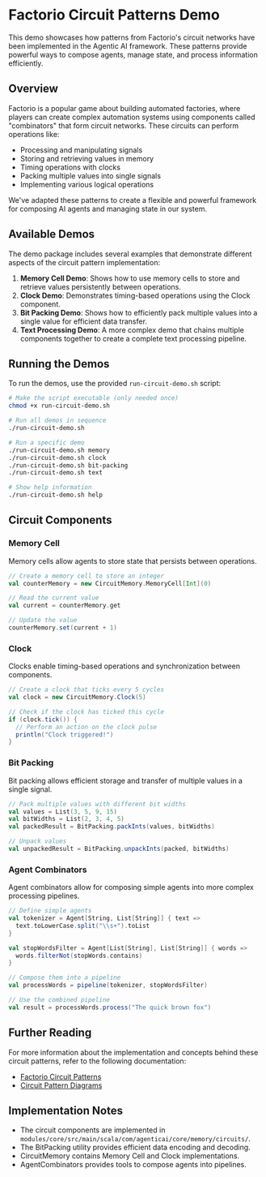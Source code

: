 # Factorio Circuit Patterns Demo

This demo showcases how patterns from Factorio's circuit networks have been implemented in the Agentic AI framework. These patterns provide powerful ways to compose agents, manage state, and process information efficiently.

## Overview

Factorio is a popular game about building automated factories, where players can create complex automation systems using components called "combinators" that form circuit networks. These circuits can perform operations like:

- Processing and manipulating signals
- Storing and retrieving values in memory
- Timing operations with clocks
- Packing multiple values into single signals
- Implementing various logical operations

We've adapted these patterns to create a flexible and powerful framework for composing AI agents and managing state in our system.

## Available Demos

The demo package includes several examples that demonstrate different aspects of the circuit pattern implementation:

1. **Memory Cell Demo**: Shows how to use memory cells to store and retrieve values persistently between operations.
2. **Clock Demo**: Demonstrates timing-based operations using the Clock component.
3. **Bit Packing Demo**: Shows how to efficiently pack multiple values into a single value for efficient data transfer.
4. **Text Processing Demo**: A more complex demo that chains multiple components together to create a complete text processing pipeline.

## Running the Demos

To run the demos, use the provided `run-circuit-demo.sh` script:

```bash
# Make the script executable (only needed once)
chmod +x run-circuit-demo.sh

# Run all demos in sequence
./run-circuit-demo.sh

# Run a specific demo
./run-circuit-demo.sh memory
./run-circuit-demo.sh clock
./run-circuit-demo.sh bit-packing
./run-circuit-demo.sh text

# Show help information
./run-circuit-demo.sh help
```

## Circuit Components

### Memory Cell

Memory cells allow agents to store state that persists between operations.

```scala
// Create a memory cell to store an integer
val counterMemory = new CircuitMemory.MemoryCell[Int](0)

// Read the current value
val current = counterMemory.get

// Update the value
counterMemory.set(current + 1)
```

### Clock

Clocks enable timing-based operations and synchronization between components.

```scala
// Create a clock that ticks every 5 cycles
val clock = new CircuitMemory.Clock(5)

// Check if the clock has ticked this cycle
if (clock.tick()) {
  // Perform an action on the clock pulse
  println("Clock triggered!")
}
```

### Bit Packing

Bit packing allows efficient storage and transfer of multiple values in a single signal.

```scala
// Pack multiple values with different bit widths
val values = List(3, 5, 9, 15)
val bitWidths = List(2, 3, 4, 5)
val packedResult = BitPacking.packInts(values, bitWidths)

// Unpack values
val unpackedResult = BitPacking.unpackInts(packed, bitWidths)
```

### Agent Combinators

Agent combinators allow for composing simple agents into more complex processing pipelines.

```scala
// Define simple agents
val tokenizer = Agent[String, List[String]] { text =>
  text.toLowerCase.split("\\s+").toList
}

val stopWordsFilter = Agent[List[String], List[String]] { words =>
  words.filterNot(stopWords.contains)
}

// Compose them into a pipeline
val processWords = pipeline(tokenizer, stopWordsFilter)

// Use the combined pipeline
val result = processWords.process("The quick brown fox")
```

## Further Reading

For more information about the implementation and concepts behind these circuit patterns, refer to the following documentation:

- [Factorio Circuit Patterns](../docs/theory/FactorioCircuitPatterns.md)
- [Circuit Pattern Diagrams](../docs/theory/CircuitPatternDiagrams.md)

## Implementation Notes

- The circuit components are implemented in `modules/core/src/main/scala/com/agenticai/core/memory/circuits/`.
- The BitPacking utility provides efficient data encoding and decoding.
- CircuitMemory contains Memory Cell and Clock implementations.
- AgentCombinators provides tools to compose agents into pipelines.